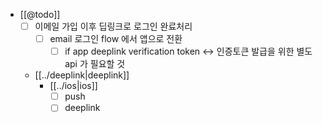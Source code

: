 - [[@todo]]
  - [ ] 이메일 가입 이후 딥링크로 로그인 완료처리
    - [ ] email 로그인 flow 에서 앱으로 전환
      - [ ] if app deeplink verification token <-> 인증토큰 발급을 위한 별도 api 가 필요할 것
  - [[../deeplink|deeplink]]
    - [[../ios|ios]]
      - [ ] push
      - [ ] deeplink

